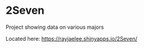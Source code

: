 # 2Seven

Project showing data on various majors

Located here: https://rayjaelee.shinyapps.io/2Seven/
